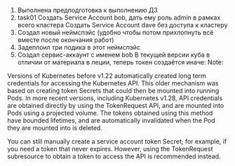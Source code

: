 1) Выполнена предподготовка к выполнению ДЗ
2) task01
Создать Service Account bob, дать ему роль admin в рамках всего кластера
Создать Service Account dave без доступа к кластеру
3) Создал новый неймспэйс (удобно чтобы потом прихлопнуть всё вместе после окончания работ)
4) Задеплоил три подика в этот неймспэйс
5) Создал сервис-аккаунт с именем bob
В текущей версии куба в отличии от материала в леции, теперь токен создаётся иначе:
Note:

Versions of Kubernetes before v1.22 automatically created long term credentials for accessing the Kubernetes API. This older mechanism was based on creating token Secrets that could then be mounted into running Pods. In more recent versions, including Kubernetes v1.28, API credentials are obtained directly by using the TokenRequest API, and are mounted into Pods using a projected volume. The tokens obtained using this method have bounded lifetimes, and are automatically invalidated when the Pod they are mounted into is deleted.

You can still manually create a service account token Secret; for example, if you need a token that never expires. However, using the TokenRequest subresource to obtain a token to access the API is recommended instead.
